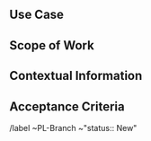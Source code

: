 ## Use Case

<!-- Describe the use case and problem set this feature will solve. -->

## Scope of Work

<!-- Define how broadly this use case applies and how it impacts customers -->

## Contextual Information

<!--
- Why is this work being requested?
- What is the priority and severity of this request? e.g ~P3 ~S3
- What is the impact to project consumers and stakeholders?
- Are there any known risks that may require mitigation during
  planning or implementation?
-->

## Acceptance Criteria

<!-- How do we measure success and consider the work complete? -->

<!-- Labels here -->
/label ~PL-Branch ~"status:: New"
